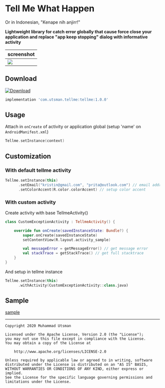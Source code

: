 # Tell Me What Happen
Or in Indonesian, "Kenape nih anjirr!" <br>

**Lightweight library for catch error globally that cause force close your application and replace "app keep stopping" dialog with informative activity**


| screenshot |
| --------- |
|![](https://i.ibb.co/JF8VBFN/art1.png) |

## Download
[ ![Download](https://api.bintray.com/packages/kucingapes/utsman/com.utsman.tellme/images/download.svg) ](https://bintray.com/kucingapes/utsman/com.utsman.tellme/_latestVersion)
```groovy
implementation 'com.utsman.tellme:tellme:1.0.0'
```

## Usage
Attach in `onCreate` of activity or application global (setup 'name' on `AndroidManifest.xml`)
```kotlin
Tellme.setInstance(context)
```

## Customization
### With default tellme activity
```kotlin
Tellme.setInstance(this)
      .setEmail("kristin@gmail.com", "prita@outlook.com") // email address for send report error
      .setColorAccent(R.color.colorAccent) // setup color accent
```

### With custom activity
Create activity with base TellmeActivity()
```kotlin
class CustomExceptionActivity : TellmeActivity() {

    override fun onCreate(savedInstanceState: Bundle?) {
        super.onCreate(savedInstanceState)
        setContentView(R.layout.activity_sample)

        val messageError = getMessageError() // get message error
        val stackTrace = getStackTrace() // get full stacktrace
    }
}
```
And setup in tellme instance
```kotlin
Tellme.setInstance(this)
      .withActivity(CustomExceptionActivity::class.java)
```

## Sample
[sample](https://github.com/utsmannn/tellme/tree/master/app/src/main)

---
```
Copyright 2020 Muhammad Utsman

Licensed under the Apache License, Version 2.0 (the "License");
you may not use this file except in compliance with the License.
You may obtain a copy of the License at

    http://www.apache.org/licenses/LICENSE-2.0

Unless required by applicable law or agreed to in writing, software
distributed under the License is distributed on an "AS IS" BASIS,
WITHOUT WARRANTIES OR CONDITIONS OF ANY KIND, either express or implied.
See the License for the specific language governing permissions and
limitations under the License.
```
